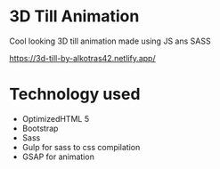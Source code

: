 <h1>3D Till Animation</h1>

Cool looking 3D till animation made using JS ans SASS

https://3d-till-by-alkotras42.netlify.app/

# <h1>Technology used</h1>
* OptimizedHTML 5
* Bootstrap
* Sass
* Gulp for sass to css compilation
* GSAP for animation



